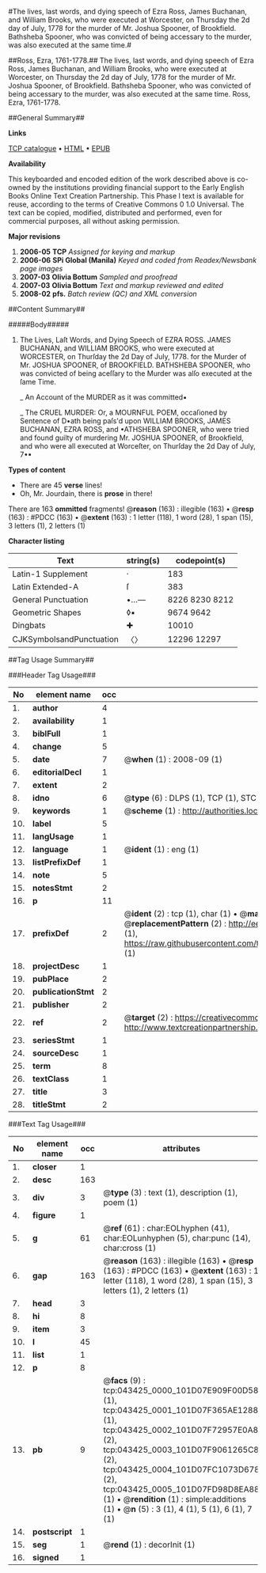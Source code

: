 #The lives, last words, and dying speech of Ezra Ross, James Buchanan, and William Brooks, who were executed at Worcester, on Thursday the 2d day of July, 1778 for the murder of Mr. Joshua Spooner, of Brookfield. Bathsheba Spooner, who was convicted of being accessary to the murder, was also executed at the same time.#

##Ross, Ezra, 1761-1778.##
The lives, last words, and dying speech of Ezra Ross, James Buchanan, and William Brooks, who were executed at Worcester, on Thursday the 2d day of July, 1778 for the murder of Mr. Joshua Spooner, of Brookfield. Bathsheba Spooner, who was convicted of being accessary to the murder, was also executed at the same time.
Ross, Ezra, 1761-1778.

##General Summary##

**Links**

[TCP catalogue](http://www.ota.ox.ac.uk/tcp/)  • 
[HTML](http://tei.it.ox.ac.uk/tcp/Texts-HTML/free/N33/N33098.html)  • 
[EPUB](http://tei.it.ox.ac.uk/tcp/Texts-EPUB/free/N33/N33098.epub)

**Availability**

This keyboarded and encoded edition of the
	       work described above is co-owned by the institutions
	       providing financial support to the Early English Books
	       Online Text Creation Partnership. This Phase I text is
	       available for reuse, according to the terms of Creative
	       Commons 0 1.0 Universal. The text can be copied,
	       modified, distributed and performed, even for
	       commercial purposes, all without asking permission.

**Major revisions**

1. __2006-05__ __TCP__ *Assigned for keying and markup*
1. __2006-06__ __SPi Global (Manila)__ *Keyed and coded from Readex/Newsbank page images*
1. __2007-03__ __Olivia Bottum__ *Sampled and proofread*
1. __2007-03__ __Olivia Bottum__ *Text and markup reviewed and edited*
1. __2008-02__ __pfs.__ *Batch review (QC) and XML conversion*

##Content Summary##

#####Body#####

1.  The Lives, Laſt Words, and Dying Speech of EZRA ROSS. JAMES BUCHANAN, and WILLIAM BROOKS, who were executed at WORCESTER, on Thurſday the 2d Day of July, 1778. for the Murder of Mr. JOSHUA SPOONER, of BROOKFIELD. BATHSHEBA SPOONER, who was convicted of being aceſſary to the Murder was alſo executed at the ſame Time.

    _ An Account of the MURDER as it was committed▪

    _ The CRUEL MURDER: Or, a MOURNFUL POEM, occaſioned by Sentence of D•ath being paſs'd upon WILLIAM BROOKS, JAMES BUCHANAN, EZRA ROSS, and •ATHSHEBA SPOONER, who were tried and found guilty of murdering Mr. JOSHUA SPOONER, of Brookfield, and who were all executed at Worceſter, on Thurſday the 2d Day of July, 7•▪

**Types of content**

  * There are 45 **verse** lines!
  * Oh, Mr. Jourdain, there is **prose** in there!

There are 163 **ommitted** fragments! 
 @__reason__ (163) : illegible (163)  •  @__resp__ (163) : #PDCC (163)  •  @__extent__ (163) : 1 letter (118), 1 word (28), 1 span (15), 3 letters (1), 2 letters (1)

**Character listing**


|Text|string(s)|codepoint(s)|
|---|---|---|
|Latin-1 Supplement|·|183|
|Latin Extended-A|ſ|383|
|General Punctuation|•…—|8226 8230 8212|
|Geometric Shapes|◊▪|9674 9642|
|Dingbats|✚|10010|
|CJKSymbolsandPunctuation|〈〉|12296 12297|

##Tag Usage Summary##

###Header Tag Usage###

|No|element name|occ|attributes|
|---|---|---|---|
|1.|__author__|4||
|2.|__availability__|1||
|3.|__biblFull__|1||
|4.|__change__|5||
|5.|__date__|7| @__when__ (1) : 2008-09 (1)|
|6.|__editorialDecl__|1||
|7.|__extent__|2||
|8.|__idno__|6| @__type__ (6) : DLPS (1), TCP (1), STC (1), NOTIS (1), IMAGE-SET (1), EVANS-CITATION (1)|
|9.|__keywords__|1| @__scheme__ (1) : http://authorities.loc.gov/ (1)|
|10.|__label__|5||
|11.|__langUsage__|1||
|12.|__language__|1| @__ident__ (1) : eng (1)|
|13.|__listPrefixDef__|1||
|14.|__note__|5||
|15.|__notesStmt__|2||
|16.|__p__|11||
|17.|__prefixDef__|2| @__ident__ (2) : tcp (1), char (1)  •  @__matchPattern__ (2) : ([0-9\-]+):([0-9IVX]+) (1), (.+) (1)  •  @__replacementPattern__ (2) : http://eebo.chadwyck.com/downloadtiff?vid=$1&page=$2 (1), https://raw.githubusercontent.com/textcreationpartnership/Texts/master/tcpchars.xml#$1 (1)|
|18.|__projectDesc__|1||
|19.|__pubPlace__|2||
|20.|__publicationStmt__|2||
|21.|__publisher__|2||
|22.|__ref__|2| @__target__ (2) : https://creativecommons.org/publicdomain/zero/1.0/ (1), http://www.textcreationpartnership.org/docs/. (1)|
|23.|__seriesStmt__|1||
|24.|__sourceDesc__|1||
|25.|__term__|8||
|26.|__textClass__|1||
|27.|__title__|3||
|28.|__titleStmt__|2||


###Text Tag Usage###

|No|element name|occ|attributes|
|---|---|---|---|
|1.|__closer__|1||
|2.|__desc__|163||
|3.|__div__|3| @__type__ (3) : text (1), description (1), poem (1)|
|4.|__figure__|1||
|5.|__g__|61| @__ref__ (61) : char:EOLhyphen (41), char:EOLunhyphen (5), char:punc (14), char:cross (1)|
|6.|__gap__|163| @__reason__ (163) : illegible (163)  •  @__resp__ (163) : #PDCC (163)  •  @__extent__ (163) : 1 letter (118), 1 word (28), 1 span (15), 3 letters (1), 2 letters (1)|
|7.|__head__|3||
|8.|__hi__|8||
|9.|__item__|3||
|10.|__l__|45||
|11.|__list__|1||
|12.|__p__|8||
|13.|__pb__|9| @__facs__ (9) : tcp:043425_0000_101D07E909F00D58 (1), tcp:043425_0001_101D07F365AE1288 (1), tcp:043425_0002_101D07F72957E0A8 (2), tcp:043425_0003_101D07F9061265C8 (2), tcp:043425_0004_101D07FC1073D678 (2), tcp:043425_0005_101D07FD98D8EA88 (1)  •  @__rendition__ (1) : simple:additions (1)  •  @__n__ (5) : 3 (1), 4 (1), 5 (1), 6 (1), 7 (1)|
|14.|__postscript__|1||
|15.|__seg__|1| @__rend__ (1) : decorInit (1)|
|16.|__signed__|1||
